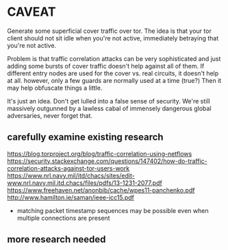 # CAVEAT

Generate some superficial cover traffic over tor. The idea is that your tor client should not sit idle when you're not active, immediately betraying that you're not active.

Problem is that traffic correlation attacks can be very sophisticated and just adding some bursts of cover traffic doesn't help against all of them. If different entry nodes are used for the cover vs. real circuits, it doesn't help at all. however, only a few guards are normally used at a time (true?) Then it may help obfuscate things a little.

It's just an idea. Don't get lulled into a false sense of security. We're still massively outgunned by a lawless cabal of immensely dangerous global adversaries, never forget that.

## carefully examine existing research

https://blog.torproject.org/blog/traffic-correlation-using-netflows
https://security.stackexchange.com/questions/147402/how-do-traffic-correlation-attacks-against-tor-users-work
https://www.nrl.navy.mil/itd/chacs/sites/edit-www.nrl.navy.mil.itd.chacs/files/pdfs/13-1231-2077.pdf
https://www.freehaven.net/anonbib/cache/wpes11-panchenko.pdf
http://www.hamilton.ie/saman/ieee-icc15.pdf
 - matching packet timestamp sequences may be possible even when multiple connections are present

## more research needed


